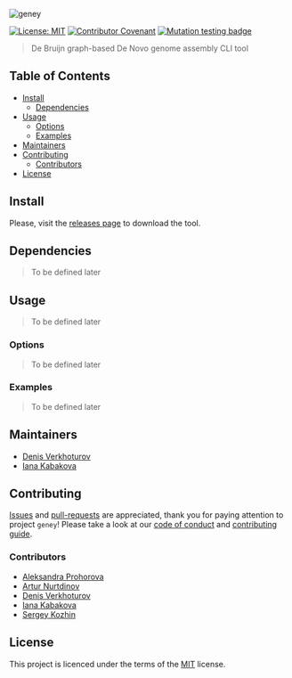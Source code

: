 ![geney](geney-logo.svg)

[![License: MIT][license_badge]][license_link]
[![Contributor Covenant][coc_badge]](CODE-OF-CONDUCT.md)
[![Mutation testing badge][stryker_badge]][stryker_link]

> De Bruijn graph-based De Novo genome assembly CLI tool

## Table of Contents

-   [Install](#install)
    -   [Dependencies](#dependencies)
-   [Usage](#usage)
    -   [Options](#options)
    -   [Examples](#examples)
-   [Maintainers](#maintainers)
-   [Contributing](#contributing)
    -   [Contributors](#contributors)
-   [License](#license)

## Install

Please, visit the [releases page][releases_link] to download the tool. 

## Dependencies
> To be defined later

## Usage
> To be defined later

### Options
> To be defined later

### Examples
> To be defined later

## Maintainers
-   [Denis Verkhoturov](https://github.com/DenisVerkhoturov)
-   [Iana Kabakova](https://github.com/IanaKabakova)

## Contributing
[Issues](issues) and [pull-requests](pulls) are appreciated, thank you for paying attention to project `geney`!
Please take a look at our [code of conduct](CODE-OF-CONDUCT.md) and [contributing guide](CONTRIBUTING.md).

### Contributors
-   [Aleksandra Prohorova](https://github.com/AleksandraProhorova)
-   [Artur Nurtdinov](https://github.com/ArturNurtdinov)
-   [Denis Verkhoturov](https://github.com/DenisVerkhoturov)
-   [Iana Kabakova](https://github.com/IanaKabakova)
-   [Sergey Kozhin](https://github.com/SergeyKozhin)

## License
This project is licenced under the terms of the [MIT](LICENSE.md) license.

[license_link]: https://opensource.org/licenses/MIT
[license_badge]: https://img.shields.io/badge/License-MIT-blue.svg
[coc_badge]: https://img.shields.io/badge/Contributor%20Covenant-v2.0%20adopted-ff69b4.svg
[releases_link]: https://github.com/DenisVerkhoturov/geney/releases
[stryker_badge]: https://img.shields.io/endpoint?style=flat&url=https%3A%2F%2Fbadge-api.stryker-mutator.io%2Fgithub.com%2FDenisVerkhoturov%2Fgeney%2Fmaster
[stryker_link]: https://dashboard.stryker-mutator.io/reports/github.com/DenisVerkhoturov/geney/master

